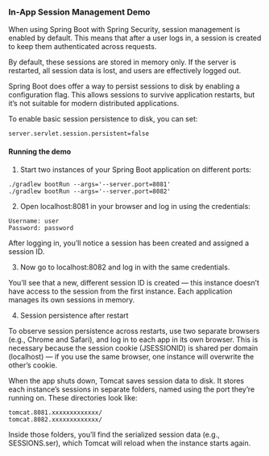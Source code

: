 ### In-App Session Management Demo

When using Spring Boot with Spring Security, session management is enabled by default. This means that after a user logs in, a session is created to keep them authenticated across requests.

By default, these sessions are stored in memory only. If the server is restarted, all session data is lost, and users are effectively logged out.

Spring Boot does offer a way to persist sessions to disk by enabling a configuration flag. This allows sessions to survive application restarts, but it’s not suitable for modern distributed applications.

To enable basic session persistence to disk, you can set:

`server.servlet.session.persistent=false`

#### Running the demo

1.	Start two instances of your Spring Boot application on different ports:

```shell
./gradlew bootRun --args='--server.port=8081'
./gradlew bootRun --args='--server.port=8082'
```

2.	Open localhost:8081 in your browser and log in using the credentials:

```text
Username: user
Password: password
```

After logging in, you’ll notice a session has been created and assigned a session ID.
	
3. Now go to localhost:8082 and log in with the same credentials.

You’ll see that a new, different session ID is created — this instance doesn’t have access to the session from the first instance. Each application manages its own sessions in memory.

4.	Session persistence after restart

To observe session persistence across restarts, use two separate browsers (e.g., Chrome and Safari), and log in to each app in its own browser. This is necessary because the session cookie (JSESSIONID) is shared per domain (localhost) — if you use the same browser, one instance will overwrite the other’s cookie.

When the app shuts down, Tomcat saves session data to disk. It stores each instance’s sessions in separate folders, named using the port they’re running on. These directories look like:

```text
tomcat.8081.xxxxxxxxxxxxx/
tomcat.8082.xxxxxxxxxxxxx/
```

Inside those folders, you’ll find the serialized session data (e.g., SESSIONS.ser), which Tomcat will reload when the instance starts again.